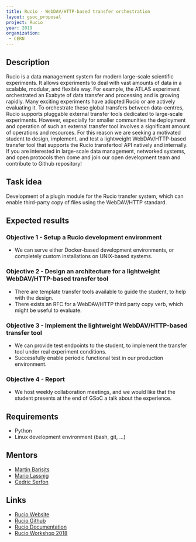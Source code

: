 ```yaml
---
title: Rucio - WebDAV/HTTP-based transfer orchestration
layout: gsoc_proposal
project: Rucio
year: 2019
organization:
 - CERN
---
```


## Description

Rucio is a data management system for modern large-scale scientific experiments. It allows experiments to deal with vast amounts of data in a scalable, modular, and flexible way. For example, the ATLAS experiment orchestrated an Exabyte of data transfer and processing and is growing rapidly. Many exciting experiments have adopted Rucio or are actively evaluating it. To orchestrate these global transfers between data-centres, Rucio supports pluggable external transfer tools dedicated to large-scale experiments. However, especially for smaller communities the deployment and operation of such an external transfer tool involves a significant amount of operations and resources. For this reason we are seeking a motivated student to design, implement, and test a lightweight WebDAV/HTTP-based transfer tool that supports the Rucio transfertool API natively and internally. If you are interested in large-scale data management, networked systems, and open protocols then come and join our open development team and contribute to Github repository!

## Task idea

Development of a plugin module for the Rucio transfer system, which can enable third-party copy of files using the WebDAV/HTTP standard.

## Expected results

### Objective 1 - Setup a Rucio development environment

- We can serve either Docker-based development environments, or completely custom installations on UNIX-based systems.

### Objective 2 - Design an architecture for a lightweight WebDAV/HTTP-based transfer tool

- There are template transfer tools available to guide the student, to help with the design.
- There exists an RFC for a WebDAV/HTTP third party copy verb, which might be useful to evaluate.

### Objective 3 - Implement the lightweight WebDAV/HTTP-based transfer tool

- We can provide test endpoints to the student, to implement the transfer tool under real experiment conditions.
- Successfully enable periodic functional test in our production environment.

### Objective 4 - Report

- We host weekly collaboration meetings, and we would like that the student presents at the end of GSoC a talk about the experience.

## Requirements

- Python
- Linux development environment (bash, git, ...)

## Mentors

- [Martin Barisits](mailto:Martin.Barisits@cern.ch)
- [Mario Lassnig](mailto:Mario.Lassnig@cern.ch)
- [Cedric Serfon](mailto:Cedric.Serfon@cern.ch)

## Links

- [Rucio Website](https://rucio.cern.ch)
- [Rucio Github](https://github.com/rucio/rucio)
- [Rucio Documentation](https://rucio.readthedocs.io/en/latest/)
- [Rucio Workshop 2018](https://indico.cern.ch/event/676472/)
